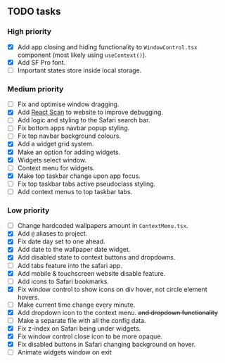 ## TODO tasks

### High priority

- [x] Add app closing and hiding functionality to `WindowControl.tsx` component (most likely using `useContext()`).
- [x] Add SF Pro font.
- [ ] Important states store inside local storage.

### Medium priority

- [ ] Fix and optimise window dragging.
- [x] Add [React Scan](https://github.com/aidenybai/react-scan) to website to improve debugging.
- [ ] Add logic and styling to the Safari search bar.
- [ ] Fix bottom apps navbar popup styling.
- [ ] Fix top navbar background colours.
- [x] Add a widget grid system.
- [x] Make an option for adding widgets.
- [x] Widgets select window.
- [ ] Context menu for widgets.
- [x] Make top taskbar change upon app focus.
- [ ] Fix top taskbar tabs active pseudoclass styling.
- [ ] Add context menus to top taskbar tabs.

### Low priority

- [ ] Change hardcoded wallpapers amount in `ContextMenu.tsx`.
- [x] Add `@` aliases to project.
- [x] Fix date day set to one ahead.
- [x] Add date to the wallpaper date widget.
- [x] Add disabled state to context buttons and dropdowns.
- [ ] Add tabs feature into the safari app.
- [x] Add mobile & touchscreen website disable feature.
- [ ] Add icons to Safari bookmarks.
- [x] Fix window control to show icons on div hover, not circle element hovers.
- [ ] Make current time change every minute.
- [x] Add dropdown icon to the context menu. ~~and dropdown functionality~~
- [ ] Make a separate file with all the config data.
- [x] Fix z-index on Safari being under widgets.
- [x] Fix window control close icon to be more opaque.
- [x] Fix disabled buttons in Safari changing background on hover.
- [ ] Animate widgets window on exit
